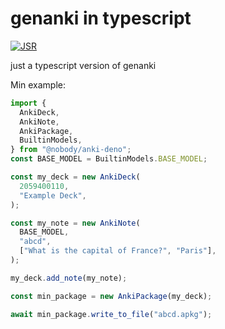 # genanki in typescript

[![JSR](https://jsr.io/badges/@nobody/genanki-deno)](https://jsr.io/@nobody/genanki-deno)

just a typescript version of genanki

Min example:

```ts
import {
  AnkiDeck,
  AnkiNote,
  AnkiPackage,
  BuiltinModels,
} from "@nobody/anki-deno";
const BASE_MODEL = BuiltinModels.BASE_MODEL;

const my_deck = new AnkiDeck(
  2059400110,
  "Example Deck",
);

const my_note = new AnkiNote(
  BASE_MODEL,
  "abcd",
  ["What is the capital of France?", "Paris"],
);

my_deck.add_note(my_note);

const min_package = new AnkiPackage(my_deck);

await min_package.write_to_file("abcd.apkg");
```
